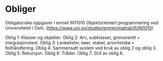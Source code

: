 # Obliger
Obligatoriske oppgaver i emnet IN11010 Objektorientert programmering ved Universitetet i Oslo. (https://www.uio.no/studier/emner/matnat/ifi/IN1010)

Oblig 1: Klasser og objekter.
Oblig 2: Arv, subklasser, grensesnitt + integrasjonstest.
Oblig 3: Lenkelister, køer, stabel, prioritetskø + feilhåndtering.
Oblig 4: Sammensatt system ved bruk av oblig 2 og oblig 3.
Oblig 5: Rekursjon.
Oblig 6: Tråder.
Oblig 7: GUI av oblig 6.

